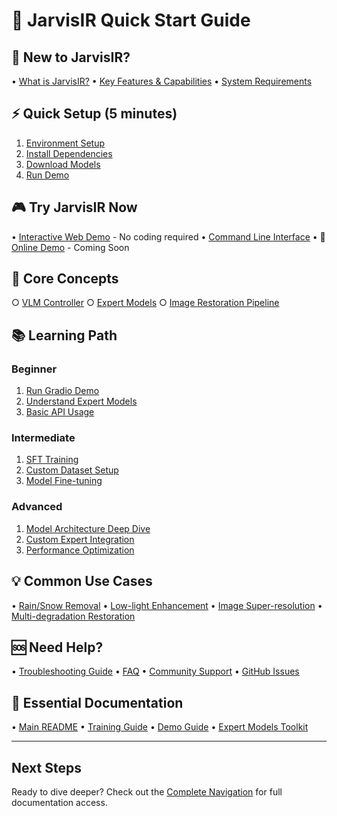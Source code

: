 # 🚀 JarvisIR Quick Start Guide

## 🎯 New to JarvisIR?
• [What is JarvisIR?](../README.md#overview)
• [Key Features & Capabilities](#key-features)
• [System Requirements](#requirements)

## ⚡ Quick Setup (5 minutes)
1. [Environment Setup](./sft_training.md#environment-setup)
2. [Install Dependencies](#install-deps)
3. [Download Models](#download-models)
4. [Run Demo](./gradio_demo.md)

## 🎮 Try JarvisIR Now
• [Interactive Web Demo](./gradio_demo.md) - No coding required
• [Command Line Interface](#cli-demo)
• 🤗 [Online Demo](#) - Coming Soon

## 🧠 Core Concepts
○ [VLM Controller](#vlm-controller)
○ [Expert Models](#expert-models)
○ [Image Restoration Pipeline](#pipeline)

## 📚 Learning Path
### Beginner
1. [Run Gradio Demo](./gradio_demo.md)
2. [Understand Expert Models](../package/README.md)
3. [Basic API Usage](#basic-usage)

### Intermediate
1. [SFT Training](./sft_training.md)
2. [Custom Dataset Setup](#custom-data)
3. [Model Fine-tuning](#fine-tuning)

### Advanced
1. [Model Architecture Deep Dive](#architecture)
2. [Custom Expert Integration](#custom-experts)
3. [Performance Optimization](#optimization)

## 💡 Common Use Cases
• [Rain/Snow Removal](#weather-removal)
• [Low-light Enhancement](#low-light)
• [Image Super-resolution](#super-resolution)
• [Multi-degradation Restoration](#multi-restoration)

## 🆘 Need Help?
• [Troubleshooting Guide](#troubleshooting)
• [FAQ](#faq)
• [Community Support](#community)
• [GitHub Issues](https://github.com/LYL1015/JarvisIR/issues)

## 📖 Essential Documentation
• [Main README](../README.md)
• [Training Guide](./sft_training.md)
• [Demo Guide](./gradio_demo.md)
• [Expert Models Toolkit](../package/README.md)

---

## Next Steps
Ready to dive deeper? Check out the [Complete Navigation](./navigation.md) for full documentation access. 